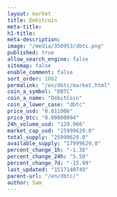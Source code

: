 ```yaml
---
layout: market
title: Debitcoin
meta-title: 
h1-title: 
meta-description: 
image: "/media/350953/dbtc.png"
published: true
allow_search_engine: false
sitemap: false
enable_comment: false
sort_order: 1062
permalink: "/en/dbtc/market.html"
coin_a_symbol: "DBTC"
coin_a_name: "DebitCoin"
coin_a_lower_case: "dbtc"
price_usd: "0.011006"
price_btc: "0.00000094"
24h_volume_usd: "129.966"
market_cap_usd: "25999629.0"
total_supply: "25999629.0"
available_supply: "17999629.0"
percent_change_1h: "-1.38"
percent_change_24h: "5.59"
percent_change_7d: "-15.99"
last_updated: "1517140749"
parent-url: "/en/dbtc/"
author: Sam
---
```


